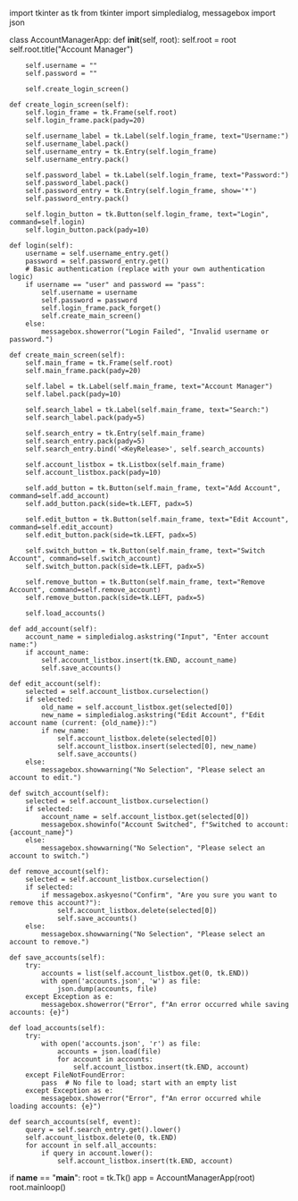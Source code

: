 import tkinter as tk
from tkinter import simpledialog, messagebox
import json

class AccountManagerApp:
    def __init__(self, root):
        self.root = root
        self.root.title("Account Manager")

        self.username = ""
        self.password = ""

        self.create_login_screen()

    def create_login_screen(self):
        self.login_frame = tk.Frame(self.root)
        self.login_frame.pack(pady=20)

        self.username_label = tk.Label(self.login_frame, text="Username:")
        self.username_label.pack()
        self.username_entry = tk.Entry(self.login_frame)
        self.username_entry.pack()

        self.password_label = tk.Label(self.login_frame, text="Password:")
        self.password_label.pack()
        self.password_entry = tk.Entry(self.login_frame, show='*')
        self.password_entry.pack()

        self.login_button = tk.Button(self.login_frame, text="Login", command=self.login)
        self.login_button.pack(pady=10)

    def login(self):
        username = self.username_entry.get()
        password = self.password_entry.get()
        # Basic authentication (replace with your own authentication logic)
        if username == "user" and password == "pass":
            self.username = username
            self.password = password
            self.login_frame.pack_forget()
            self.create_main_screen()
        else:
            messagebox.showerror("Login Failed", "Invalid username or password.")

    def create_main_screen(self):
        self.main_frame = tk.Frame(self.root)
        self.main_frame.pack(pady=20)

        self.label = tk.Label(self.main_frame, text="Account Manager")
        self.label.pack(pady=10)

        self.search_label = tk.Label(self.main_frame, text="Search:")
        self.search_label.pack(pady=5)

        self.search_entry = tk.Entry(self.main_frame)
        self.search_entry.pack(pady=5)
        self.search_entry.bind('<KeyRelease>', self.search_accounts)

        self.account_listbox = tk.Listbox(self.main_frame)
        self.account_listbox.pack(pady=10)

        self.add_button = tk.Button(self.main_frame, text="Add Account", command=self.add_account)
        self.add_button.pack(side=tk.LEFT, padx=5)

        self.edit_button = tk.Button(self.main_frame, text="Edit Account", command=self.edit_account)
        self.edit_button.pack(side=tk.LEFT, padx=5)

        self.switch_button = tk.Button(self.main_frame, text="Switch Account", command=self.switch_account)
        self.switch_button.pack(side=tk.LEFT, padx=5)

        self.remove_button = tk.Button(self.main_frame, text="Remove Account", command=self.remove_account)
        self.remove_button.pack(side=tk.LEFT, padx=5)

        self.load_accounts()

    def add_account(self):
        account_name = simpledialog.askstring("Input", "Enter account name:")
        if account_name:
            self.account_listbox.insert(tk.END, account_name)
            self.save_accounts()

    def edit_account(self):
        selected = self.account_listbox.curselection()
        if selected:
            old_name = self.account_listbox.get(selected[0])
            new_name = simpledialog.askstring("Edit Account", f"Edit account name (current: {old_name}):")
            if new_name:
                self.account_listbox.delete(selected[0])
                self.account_listbox.insert(selected[0], new_name)
                self.save_accounts()
        else:
            messagebox.showwarning("No Selection", "Please select an account to edit.")

    def switch_account(self):
        selected = self.account_listbox.curselection()
        if selected:
            account_name = self.account_listbox.get(selected[0])
            messagebox.showinfo("Account Switched", f"Switched to account: {account_name}")
        else:
            messagebox.showwarning("No Selection", "Please select an account to switch.")

    def remove_account(self):
        selected = self.account_listbox.curselection()
        if selected:
            if messagebox.askyesno("Confirm", "Are you sure you want to remove this account?"):
                self.account_listbox.delete(selected[0])
                self.save_accounts()
        else:
            messagebox.showwarning("No Selection", "Please select an account to remove.")

    def save_accounts(self):
        try:
            accounts = list(self.account_listbox.get(0, tk.END))
            with open('accounts.json', 'w') as file:
                json.dump(accounts, file)
        except Exception as e:
            messagebox.showerror("Error", f"An error occurred while saving accounts: {e}")

    def load_accounts(self):
        try:
            with open('accounts.json', 'r') as file:
                accounts = json.load(file)
                for account in accounts:
                    self.account_listbox.insert(tk.END, account)
        except FileNotFoundError:
            pass  # No file to load; start with an empty list
        except Exception as e:
            messagebox.showerror("Error", f"An error occurred while loading accounts: {e}")

    def search_accounts(self, event):
        query = self.search_entry.get().lower()
        self.account_listbox.delete(0, tk.END)
        for account in self.all_accounts:
            if query in account.lower():
                self.account_listbox.insert(tk.END, account)

if __name__ == "__main__":
    root = tk.Tk()
    app = AccountManagerApp(root)
    root.mainloop()
